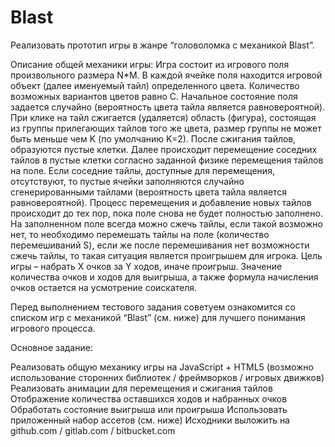 # Blast
Реализовать прототип игры в жанре “головоломка с механикой Blast”.

Описание общей механики игры:
	Игра состоит из игрового поля произвольного размера N*M. В каждой ячейке поля находится игровой объект (далее именуемый тайл) определенного цвета. Количество возможных вариантов цветов равно C. 
Начальное состояние поля задается случайно (вероятность цвета тайла является равновероятной). При клике на тайл сжигается (удаляется) область (фигура), состоящая из группы прилегающих тайлов того же цвета, размер группы не может быть меньше чем K (по умолчанию K=2). 
После сжигания тайлов, образуются пустые клетки. Далее происходит перемещение соседних тайлов в пустые клетки согласно заданной физике перемещения тайлов на поле. Если соседние тайлы, доступные для перемещения, отсутствуют, то пустые ячейки заполняются случайно сгенерированными тайлами (вероятность цвета тайла является равновероятной).
Процесс перемещения и добавление новых тайлов происходит до тех пор, пока поле снова не будет полностью заполнено.
На заполненном поле всегда можно сжечь тайлы, если такой возможно нет, то необходимо перемешать тайлы на поле (количество перемешиваний S), если же после перемешивания нет возможности сжечь тайлы, то такая ситуация является проигрышем для игрока.
	Цель игры – набрать X очков за Y ходов, иначе проигрыш. Значение количества очков и ходов для выигрыша, а также формула начисления очков остается на усмотрение соискателя.

Перед выполнением тестового задания советуем ознакомится со списком игр с механикой “Blast” (см. ниже) для лучшего понимания игрового процесса.

Основное задание:

Реализовать общую механику игры на JavaScript + HTML5 (возможно использование сторонних библиотек / фреймворков / игровых движков)
Реализовать анимации для перемещения и сжигания тайлов
Отображение количества оставшихся ходов и набранных очков
Обработать состояние выигрыша или проигрыша
Использовать приложенный набор ассетов (см. ниже)
Исходники выложить на github.com / gitlab.com / bitbucket.com
